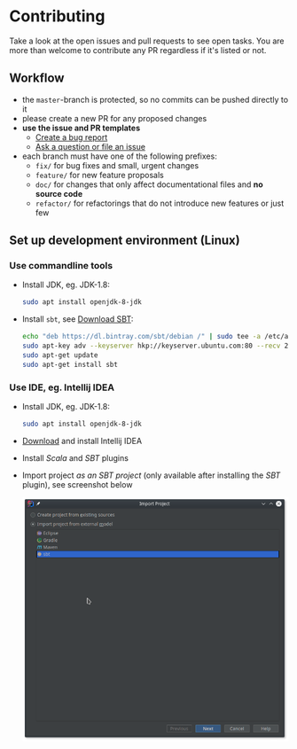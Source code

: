 # Contributing

Take a look at the open issues and pull requests to see open tasks.
You are more than welcome to contribute any PR regardless if it's listed or not.

## Workflow

- the `master`-branch is protected, so no commits can be pushed directly to it
- please create a new PR for any proposed changes
- **use the issue and PR templates**
  - [Create a bug report](https://github.com/CodeLionX/actordb/issues/new?template=bug_report_template.md)
  - [Ask a question or file an issue](https://github.com/CodeLionX/actordb/issues/new?template=issue_template.md)
- each branch must have one of the following prefixes:
  - `fix/` for bug fixes and small, urgent changes
  - `feature/` for new feature proposals
  - `doc/` for changes that only affect documentational files and **no source code**
  - `refactor/` for refactorings that do not introduce new features or just few

## Set up development environment (Linux)

### Use commandline tools
- Install JDK, eg. JDK-1.8:

  ```sh
  sudo apt install openjdk-8-jdk
  ```

- Install `sbt`, see [Download SBT](https://www.scala-sbt.org/download.html):

  ```sh
  echo "deb https://dl.bintray.com/sbt/debian /" | sudo tee -a /etc/apt/sources.list.d/sbt.list
  sudo apt-key adv --keyserver hkp://keyserver.ubuntu.com:80 --recv 2EE0EA64E40A89B84B2DF73499E82A75642AC823
  sudo apt-get update
  sudo apt-get install sbt
  ```


### Use IDE, eg. Intellij IDEA

- Install JDK, eg. JDK-1.8:

  ```sh
  sudo apt install openjdk-8-jdk
  ```

- [Download](https://www.jetbrains.com/idea/download/#section=linux) and install Intellij IDEA
- Install _Scala_ and _SBT_ plugins
- Import project _as an SBT project_ (only available after installing the _SBT_ plugin), see screenshot below
  
  ![Import Project from SBT](./doc/images/import_project.png)
